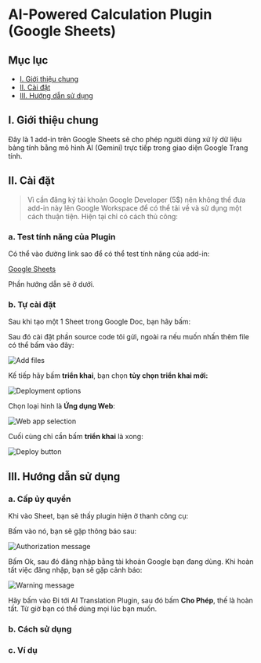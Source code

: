 # AI-Powered Calculation Plugin (Google Sheets)

## Mục lục
- [I. Giới thiệu chung](#i-giới-thiệu-chung)
- [II. Cài đặt](#ii-cài-đặt)
- [III. Hướng dẫn sử dụng](#iii-hướng-dẫn-sử-dụng)

## I. Giới thiệu chung

Đây là 1 add-in trên Google Sheets sẽ cho phép người dùng xử lý dữ liệu bảng tính bằng mô hình AI (Gemini) trực tiếp trong giao diện Google Trang tính.

## II. Cài đặt

> Vì cần đăng ký tài khoản Google Developer (5$) nên không thể đưa add-in này lên Google Workspace để có thể tải về và sử dụng một cách thuận tiện. Hiện tại chỉ có cách thủ công:

### a. Test tính năng của Plugin

Có thể vào đường link sao để có thể test tính năng của add-in:

[Google Sheets]((https://docs.google.com/spreadsheets/d/1OQBjOCZEZ-EAeHSiHLpXlE5puu37XR22lyFTejeVOes/edit?usp=sharing))

Phần hướng dẫn sẽ ở dưới.

### b. Tự cài đặt

Sau khi tạo một 1 Sheet trong Google Doc, bạn hãy bấm:


Sau đó cài đặt phần source code tôi gửi, ngoài ra nếu muốn nhấn thêm file có thể bấm vào đây:

![Add files](https://drive.google.com/uc?export=view&id=1vE0W6s8rT6BKg6cNI_z-1veSMGsEA_oh)

Kế tiếp hãy bấm **triển khai**, bạn chọn **tủy chọn triển khai mới:**

![Deployment options](https://drive.google.com/uc?export=view&id=1ilmTBcdCEQ8oaFDF3FQz-nwbAE0AiKBE)

Chọn loại hình là **Ứng dụng Web**:

![Web app selection](https://drive.google.com/uc?export=view&id=1YxVU9oUQCND0sQy0_PWiJySQ9477lqwN)

Cuối cùng chỉ cần bấm **triển khai** là xong:

![Deploy button](https://drive.google.com/uc?export=view&id=1pTe1iZ5YhVuVapN4Eaw9mWIPVxhVju3F)

## III. Hướng dẫn sử dụng

### a. Cấp ủy quyền

Khi vào Sheet, bạn sẽ thấy plugin hiện ở thanh công cụ:


Bấm vào nó, bạn sẽ gặp thông báo sau:

![Authorization message](https://drive.google.com/uc?export=view&id=17PCGBBCu9nbw_Y8TP_t8YD3yVARszo75)

Bấm Ok, sau đó đăng nhập bằng tài khoản Google bạn đang dùng. Khi hoàn tất việc đăng nhập, bạn sẽ gặp cảnh báo:

![Warning message](https://drive.google.com/uc?export=view&id=1O-odiYe43ps4Do9Q9jraseARqKJUcj5d)

Hãy bấm vào Đi tới AI Translation Plugin, sau đó bấm **Cho Phép**, thế là hoàn tất. Từ giờ bạn có thể dùng mọi lúc bạn muốn.

### b. Cách sử dụng


### c. Ví dụ



